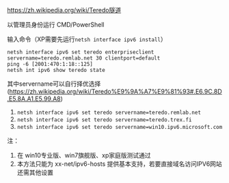 https://zh.wikipedia.org/wiki/Teredo隧道

以管理员身份运行 CMD/PowerShell

输入命令（XP需要先运行`netsh interface ipv6 install`）
```
netsh interface ipv6 set teredo enterpriseclient servername=teredo.remlab.net 30 clientport=default
ping -6 [2001:470:1:18::125]
netsh int ipv6 show teredo state 
```

其中servername可以自行择优选择(https://zh.wikipedia.org/wiki/Teredo%E9%9A%A7%E9%81%93#.E6.9C.8D.E5.8A.A1.E5.99.A8)
1. `netsh interface ipv6 set teredo servername=teredo.remlab.net`
2. `netsh interface ipv6 set teredo servername=teredo.trex.fi`
3. `netsh interface ipv6 set teredo servername=win10.ipv6.microsoft.com`


注：
1. 在 win10专业版、win7旗舰版、xp家庭版测试通过
2. 本方法只能为 xx-net/ipv6-hosts 提供基本支持，若要直接域名访问IPV6网站还需其他设置